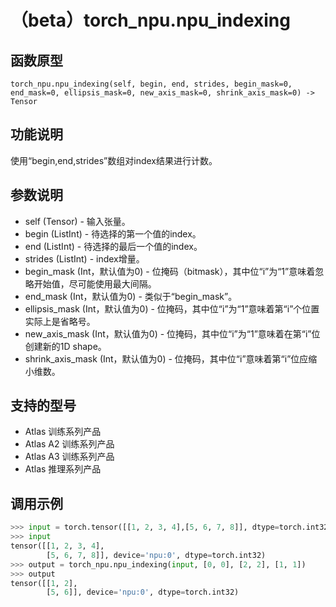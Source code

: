 # （beta）torch_npu.npu_indexing

## 函数原型

```
torch_npu.npu_indexing(self, begin, end, strides, begin_mask=0, end_mask=0, ellipsis_mask=0, new_axis_mask=0, shrink_axis_mask=0) -> Tensor
```

## 功能说明

使用“begin,end,strides”数组对index结果进行计数。

## 参数说明

- self (Tensor) - 输入张量。
- begin (ListInt) - 待选择的第一个值的index。
- end (ListInt) - 待选择的最后一个值的index。
- strides (ListInt) - index增量。
- begin_mask (Int，默认值为0) - 位掩码（bitmask），其中位“i”为“1”意味着忽略开始值，尽可能使用最大间隔。
- end_mask (Int，默认值为0) - 类似于“begin_mask”。
- ellipsis_mask (Int，默认值为0) - 位掩码，其中位“i”为“1”意味着第“i”个位置实际上是省略号。
- new_axis_mask (Int，默认值为0) - 位掩码，其中位“i”为“1”意味着在第“i”位创建新的1D shape。
- shrink_axis_mask (Int，默认值为0) - 位掩码，其中位“i”意味着第“i”位应缩小维数。

## 支持的型号

- <term>Atlas 训练系列产品</term>
- <term>Atlas A2 训练系列产品</term>
- <term>Atlas A3 训练系列产品</term>
- <term>Atlas 推理系列产品</term>

## 调用示例

```python
>>> input = torch.tensor([[1, 2, 3, 4],[5, 6, 7, 8]], dtype=torch.int32).to("npu")
>>> input
tensor([[1, 2, 3, 4],
        [5, 6, 7, 8]], device='npu:0', dtype=torch.int32)
>>> output = torch_npu.npu_indexing(input, [0, 0], [2, 2], [1, 1])
>>> output
tensor([[1, 2],
        [5, 6]], device='npu:0', dtype=torch.int32)
```

